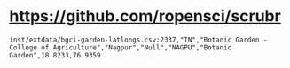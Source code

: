 # https://github.com/ropensci/scrubr

```console
inst/extdata/bgci-garden-latlongs.csv:2337,"IN","Botanic Garden - College of Agriculture","Nagpur","Null","NAGPU","Botanic Garden",18.8233,76.9359

```
